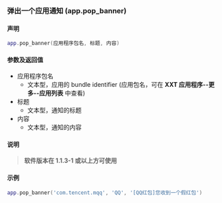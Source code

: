 ### 弹出一个应用通知 \(**app\.pop\_banner**\)


#### 声明
```lua
app.pop_banner(应用程序包名, 标题, 内容)
```


#### 参数及返回值  
- 应用程序包名
    - 文本型，应用的 bundle identifier \(应用包名，可在 **XXT 应用程序\-\-更多\-\-应用列表** 中查看\) 
- 标题
    - 文本型，通知的标题
- 内容
    - 文本型，通知的内容


#### 说明
> **软件版本在 1\.1\.3\-1 或以上方可使用**  


#### 示例  
```lua
app.pop_banner('com.tencent.mqq', 'QQ', '[QQ红包]您收到一个假红包')
```

